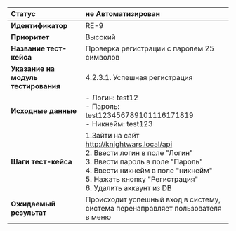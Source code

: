 |**Статус**|не Автоматизирован|
|:-----|:---------|
| **Идентификатор** | RE-9 |
| **Приоритет** | Высокий |
| **Название тест-кейса** | Проверка регистрации с паролем 25 символов |
| **Указание на модуль тестирования** |4.2.3.1. Успешная регистрация |
| **Исходные данные** | - Логин: test12 <br>- Пароль: test123456789101116171819 <br>- Никнейм: test123|
| **Шаги тест-кейса** | 1.Зайти на сайт http://knightwars.local/api <br>2. Ввести логин в поле "Логин"<br>3. Ввести пароль в поле "Пароль" <br>4. Ввести никнейм в поле "никнейм" <br>5. Нажать кнопку "Регистрация" <br>6. Удалить аккаунт из DB |
| **Ожидаемый результат** | Происходит успешный вход в систему, система перенаправляет пользователя в меню |